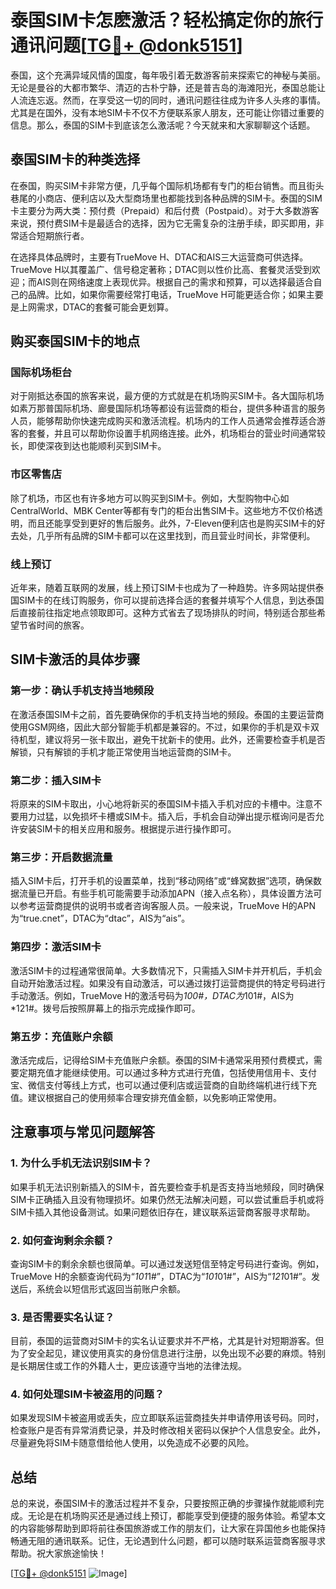 # 泰国SIM卡怎麽激活？轻松搞定你的旅行通讯问题[[TG💪+ @donk5151](https://t.me/s/donk5151)]

泰国，这个充满异域风情的国度，每年吸引着无数游客前来探索它的神秘与美丽。无论是曼谷的大都市繁华、清迈的古朴宁静，还是普吉岛的海滩阳光，泰国总能让人流连忘返。然而，在享受这一切的同时，通讯问题往往成为许多人头疼的事情。尤其是在国外，没有本地SIM卡不仅不方便联系家人朋友，还可能让你错过重要的信息。那么，泰国的SIM卡到底该怎么激活呢？今天就来和大家聊聊这个话题。

## 泰国SIM卡的种类选择

在泰国，购买SIM卡非常方便，几乎每个国际机场都有专门的柜台销售。而且街头巷尾的小商店、便利店以及大型商场里也都能找到各种品牌的SIM卡。泰国的SIM卡主要分为两大类：预付费（Prepaid）和后付费（Postpaid）。对于大多数游客来说，预付费SIM卡是最适合的选择，因为它无需复杂的注册手续，即买即用，非常适合短期旅行者。

在选择具体品牌时，主要有TrueMove H、DTAC和AIS三大运营商可供选择。TrueMove H以其覆盖广、信号稳定著称；DTAC则以性价比高、套餐灵活受到欢迎；而AIS则在网络速度上表现优异。根据自己的需求和预算，可以选择最适合自己的品牌。比如，如果你需要经常打电话，TrueMove H可能更适合你；如果主要是上网需求，DTAC的套餐可能会更划算。

## 购买泰国SIM卡的地点

### 国际机场柜台
对于刚抵达泰国的旅客来说，最方便的方式就是在机场购买SIM卡。各大国际机场如素万那普国际机场、廊曼国际机场等都设有运营商的柜台，提供多种语言的服务人员，能够帮助你快速完成购买和激活流程。机场内的工作人员通常会推荐适合游客的套餐，并且可以帮助你设置手机网络连接。此外，机场柜台的营业时间通常较长，即使深夜到达也能顺利买到SIM卡。

### 市区零售店
除了机场，市区也有许多地方可以购买到SIM卡。例如，大型购物中心如CentralWorld、MBK Center等都有专门的柜台出售SIM卡。这些地方不仅价格透明，而且还能享受到更好的售后服务。此外，7-Eleven便利店也是购买SIM卡的好去处，几乎所有品牌的SIM卡都可以在这里找到，而且营业时间长，非常便利。

### 线上预订
近年来，随着互联网的发展，线上预订SIM卡也成为了一种趋势。许多网站提供泰国SIM卡的在线订购服务，你可以提前选择合适的套餐并填写个人信息，到达泰国后直接前往指定地点领取即可。这种方式省去了现场排队的时间，特别适合那些希望节省时间的旅客。

## SIM卡激活的具体步骤

### 第一步：确认手机支持当地频段
在激活泰国SIM卡之前，首先要确保你的手机支持当地的频段。泰国的主要运营商使用GSM网络，因此大部分智能手机都是兼容的。不过，如果你的手机是双卡双待机型，建议将另一张卡取出，避免干扰新卡的使用。此外，还需要检查手机是否解锁，只有解锁的手机才能正常使用当地运营商的SIM卡。

### 第二步：插入SIM卡
将原来的SIM卡取出，小心地将新买的泰国SIM卡插入手机对应的卡槽中。注意不要用力过猛，以免损坏卡槽或SIM卡。插入后，手机会自动弹出提示框询问是否允许安装SIM卡的相关应用和服务。根据提示进行操作即可。

### 第三步：开启数据流量
插入SIM卡后，打开手机的设置菜单，找到“移动网络”或“蜂窝数据”选项，确保数据流量已开启。有些手机可能需要手动添加APN（接入点名称），具体设置方法可以参考运营商提供的说明书或者咨询客服人员。一般来说，TrueMove H的APN为“true.cnet”，DTAC为“dtac”，AIS为“ais”。

### 第四步：激活SIM卡
激活SIM卡的过程通常很简单。大多数情况下，只需插入SIM卡并开机后，手机会自动开始激活过程。如果没有自动激活，可以通过拨打运营商提供的特定号码进行手动激活。例如，TrueMove H的激活号码为*100#，DTAC为*101#，AIS为*121#。拨号后按照屏幕上的指示完成操作即可。

### 第五步：充值账户余额
激活完成后，记得给SIM卡充值账户余额。泰国的SIM卡通常采用预付费模式，需要定期充值才能继续使用。可以通过多种方式进行充值，包括使用信用卡、支付宝、微信支付等线上方式，也可以通过便利店或运营商的自助终端机进行线下充值。建议根据自己的使用频率合理安排充值金额，以免影响正常使用。

## 注意事项与常见问题解答

### 1. 为什么手机无法识别SIM卡？
如果手机无法识别新插入的SIM卡，首先要检查手机是否支持当地频段，同时确保SIM卡正确插入且没有物理损坏。如果仍然无法解决问题，可以尝试重启手机或将SIM卡插入其他设备测试。如果问题依旧存在，建议联系运营商客服寻求帮助。

### 2. 如何查询剩余余额？
查询SIM卡的剩余余额也很简单。可以通过发送短信至特定号码进行查询。例如，TrueMove H的余额查询代码为“*101*1#”，DTAC为“*101*01#”，AIS为“*121*01#”。发送后，系统会以短信形式返回当前账户余额。

### 3. 是否需要实名认证？
目前，泰国的运营商对SIM卡的实名认证要求并不严格，尤其是针对短期游客。但为了安全起见，建议使用真实的身份信息进行注册，以免出现不必要的麻烦。特别是长期居住或工作的外籍人士，更应该遵守当地的法律法规。

### 4. 如何处理SIM卡被盗用的问题？
如果发现SIM卡被盗用或丢失，应立即联系运营商挂失并申请停用该号码。同时，检查账户是否有异常消费记录，并及时修改相关密码以保护个人信息安全。此外，尽量避免将SIM卡随意借给他人使用，以免造成不必要的风险。

## 总结

总的来说，泰国SIM卡的激活过程并不复杂，只要按照正确的步骤操作就能顺利完成。无论是在机场购买还是通过线上预订，都能享受到便捷的服务体验。希望本文的内容能够帮助到即将前往泰国旅游或工作的朋友们，让大家在异国他乡也能保持畅通无阻的通讯联系。记住，无论遇到什么问题，都可以随时联系运营商客服寻求帮助。祝大家旅途愉快！

[[TG💪+ @donk5151](https://t.me/s/donk5151) ![Image](https://i.postimg.cc/rwNCRYN7/Snipaste-2025-04-30-17-27-05.png)]